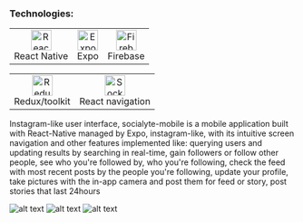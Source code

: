 ### Technologies:

 <table>
     <tbody>
  <tr>
   <td align="Center"> 
 <img src="https://upload.wikimedia.org/wikipedia/commons/thumb/a/a7/React-icon.svg/539px-React-icon.svg.png" width="36" height="36" alt="React Native" />
    <br>React Native
    </td>   
   
   <td align="Center">
        <img src="https://images.velog.io/images/jisoolee11/post/59b75cbb-e395-4dd8-966b-e2b26731fc0c/expo_logo_icon_145293.png" width="36" height="36" alt="Expo" />
    <br>Expo
    </td> 
  <td align="Center">
      <img src="https://cdn.cdnlogo.com/logos/f/48/firebase.svg" width="36" height="36" alt="Firebase" />
    <br>Firebase
    </td>       
      </tr>
</tbody>
  </table>

  <table>
   <tbody>
      <tr>
          
 <td align="Center">  
<img src="https://raw.githubusercontent.com/danielcranney/readme-generator/main/public/icons/skills/redux-colored.svg" width="36" height="36" alt="Redux" />
     <br>Redux/toolkit
    </td>    
     <td align="Center">   
<img src="https://reactnavigation.org/img/spiro.svg" width="36" height="36" alt="SocketIo">
     <br>React navigation
    </td>
          </tr>
</tbody>
  </table>
  
   Instagram-like user interface, socialyte-mobile is a mobile application built with React-Native managed by Expo, instagram-like, with its intuitive screen navigation and other features implemented like: querying users and updating results by searching in real-time, gain followers or follow other people, see who you're followed by, who you're following, check the feed with most recent posts by the people you're following, update your profile, take pictures with the in-app camera and post them for feed or story, post stories that last 24hours
  
  ![alt text](https://i.imgur.com/iUS68i1.jpg) ![alt text](https://i.imgur.com/5UdA2eO.jpg) ![alt text](https://i.imgur.com/twgCvy5.jpg)
